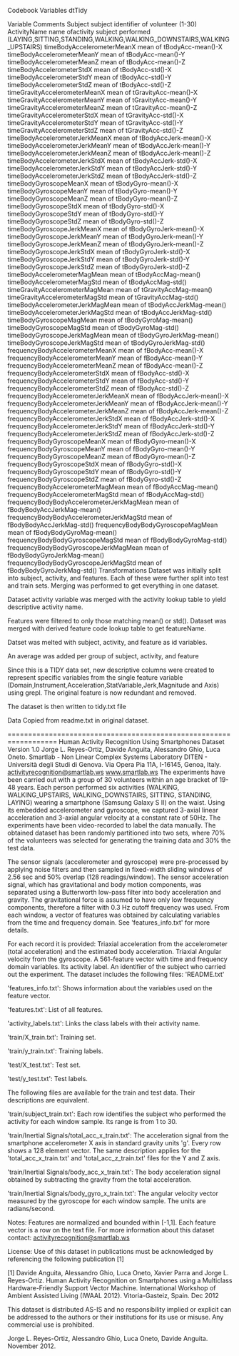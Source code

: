 Codebook
Variables
dtTidy

Variable	Comments
Subject	subject identifier of volunteer (1-30)
ActivityName	name ofactivity subject performed (LAYING,SITTING,STANDING,WALKING,WALKING_DOWNSTAIRS,WALKING_UPSTAIRS)
timeBodyAccelerometerMeanX	mean of tBodyAcc-mean()-X
timeBodyAccelerometerMeanY	mean of tBodyAcc-mean()-Y
timeBodyAccelerometerMeanZ	mean of tBodyAcc-mean()-Z
timeBodyAccelerometerStdX	mean of tBodyAcc-std()-X
timeBodyAccelerometerStdY	mean of tBodyAcc-std()-Y
timeBodyAccelerometerStdZ	mean of tBodyAcc-std()-Z
timeGravityAccelerometerMeanX	mean of tGravityAcc-mean()-X
timeGravityAccelerometerMeanY	mean of tGravityAcc-mean()-Y
timeGravityAccelerometerMeanZ	mean of tGravityAcc-mean()-Z
timeGravityAccelerometerStdX	mean of tGravityAcc-std()-X
timeGravityAccelerometerStdY	mean of tGravityAcc-std()-Y
timeGravityAccelerometerStdZ	mean of tGravityAcc-std()-Z
timeBodyAccelerometerJerkMeanX	mean of tBodyAccJerk-mean()-X
timeBodyAccelerometerJerkMeanY	mean of tBodyAccJerk-mean()-Y
timeBodyAccelerometerJerkMeanZ	mean of tBodyAccJerk-mean()-Z
timeBodyAccelerometerJerkStdX	mean of tBodyAccJerk-std()-X
timeBodyAccelerometerJerkStdY	mean of tBodyAccJerk-std()-Y
timeBodyAccelerometerJerkStdZ	mean of tBodyAccJerk-std()-Z
timeBodyGyroscopeMeanX	mean of tBodyGyro-mean()-X
timeBodyGyroscopeMeanY	mean of tBodyGyro-mean()-Y
timeBodyGyroscopeMeanZ	mean of tBodyGyro-mean()-Z
timeBodyGyroscopeStdX	mean of tBodyGyro-std()-X
timeBodyGyroscopeStdY	mean of tBodyGyro-std()-Y
timeBodyGyroscopeStdZ	mean of tBodyGyro-std()-Z
timeBodyGyroscopeJerkMeanX	mean of tBodyGyroJerk-mean()-X
timeBodyGyroscopeJerkMeanY	mean of tBodyGyroJerk-mean()-Y
timeBodyGyroscopeJerkMeanZ	mean of tBodyGyroJerk-mean()-Z
timeBodyGyroscopeJerkStdX	mean of tBodyGyroJerk-std()-X
timeBodyGyroscopeJerkStdY	mean of tBodyGyroJerk-std()-Y
timeBodyGyroscopeJerkStdZ	mean of tBodyGyroJerk-std()-Z
timeBodyAccelerometerMagMean	mean of tBodyAccMag-mean()
timeBodyAccelerometerMagStd	mean of tBodyAccMag-std()
timeGravityAccelerometerMagMean	mean of tGravityAccMag-mean()
timeGravityAccelerometerMagStd	mean of tGravityAccMag-std()
timeBodyAccelerometerJerkMagMean	mean of tBodyAccJerkMag-mean()
timeBodyAccelerometerJerkMagStd	mean of tBodyAccJerkMag-std()
timeBodyGyroscopeMagMean	mean of tBodyGyroMag-mean()
timeBodyGyroscopeMagStd	mean of tBodyGyroMag-std()
timeBodyGyroscopeJerkMagMean	mean of tBodyGyroJerkMag-mean()
timeBodyGyroscopeJerkMagStd	mean of tBodyGyroJerkMag-std()
frequencyBodyAccelerometerMeanX	mean of fBodyAcc-mean()-X
frequencyBodyAccelerometerMeanY	mean of fBodyAcc-mean()-Y
frequencyBodyAccelerometerMeanZ	mean of fBodyAcc-mean()-Z
frequencyBodyAccelerometerStdX	mean of fBodyAcc-std()-X
frequencyBodyAccelerometerStdY	mean of fBodyAcc-std()-Y
frequencyBodyAccelerometerStdZ	mean of fBodyAcc-std()-Z
frequencyBodyAccelerometerJerkMeanX	mean of fBodyAccJerk-mean()-X
frequencyBodyAccelerometerJerkMeanY	mean of fBodyAccJerk-mean()-Y
frequencyBodyAccelerometerJerkMeanZ	mean of fBodyAccJerk-mean()-Z
frequencyBodyAccelerometerJerkStdX	mean of fBodyAccJerk-std()-X
frequencyBodyAccelerometerJerkStdY	mean of fBodyAccJerk-std()-Y
frequencyBodyAccelerometerJerkStdZ	mean of fBodyAccJerk-std()-Z
frequencyBodyGyroscopeMeanX	mean of fBodyGyro-mean()-X
frequencyBodyGyroscopeMeanY	mean of fBodyGyro-mean()-Y
frequencyBodyGyroscopeMeanZ	mean of fBodyGyro-mean()-Z
frequencyBodyGyroscopeStdX	mean of fBodyGyro-std()-X
frequencyBodyGyroscopeStdY	mean of fBodyGyro-std()-Y
frequencyBodyGyroscopeStdZ	mean of fBodyGyro-std()-Z
frequencyBodyAccelerometerMagMean	mean of fBodyAccMag-mean()
frequencyBodyAccelerometerMagStd	mean of fBodyAccMag-std()
frequencyBodyBodyAccelerometerJerkMagMean	mean of fBodyBodyAccJerkMag-mean()
frequencyBodyBodyAccelerometerJerkMagStd	mean of fBodyBodyAccJerkMag-std()
frequencyBodyBodyGyroscopeMagMean	mean of fBodyBodyGyroMag-mean()
frequencyBodyBodyGyroscopeMagStd	mean of fBodyBodyGyroMag-std()
frequencyBodyBodyGyroscopeJerkMagMean	mean of fBodyBodyGyroJerkMag-mean()
frequencyBodyBodyGyroscopeJerkMagStd	mean of fBodyBodyGyroJerkMag-std()
Transformations
Dataset was initially split into subject, activity, and features. Each of these were further split into test and train sets. Merging was performed to get everything in one dataset.

Dataset activity variable was merged with the activity lookup table to yield descriptive activity name.

Features were filtered to only those matching mean() or std(). Dataset was merged with derived feature code lookup table to get featureName.

Datset was melted with subject, activity, and feature as id variables.

An average was added per group of subject, activity, and feature

Since this is a TIDY data set, new descriptive columns were created to represent specific variables from the single feature variable (Domain,Instrument,Acceleration,StatVariable,Jerk,Magnitude and Axis) using grepl. The original feature is now redundant and removed.

The dataset is then written to tidy.txt file

Data
Copied from readme.txt in original dataset.

================================================================== Human Activity Recognition Using Smartphones Dataset Version 1.0
Jorge L. Reyes-Ortiz, Davide Anguita, Alessandro Ghio, Luca Oneto. Smartlab - Non Linear Complex Systems Laboratory DITEN - Università degli Studi di Genova. Via Opera Pia 11A, I-16145, Genoa, Italy. activityrecognition@smartlab.ws www.smartlab.ws
The experiments have been carried out with a group of 30 volunteers within an age bracket of 19-48 years. Each person performed six activities (WALKING, WALKING_UPSTAIRS, WALKING_DOWNSTAIRS, SITTING, STANDING, LAYING) wearing a smartphone (Samsung Galaxy S II) on the waist. Using its embedded accelerometer and gyroscope, we captured 3-axial linear acceleration and 3-axial angular velocity at a constant rate of 50Hz. The experiments have been video-recorded to label the data manually. The obtained dataset has been randomly partitioned into two sets, where 70% of the volunteers was selected for generating the training data and 30% the test data.

The sensor signals (accelerometer and gyroscope) were pre-processed by applying noise filters and then sampled in fixed-width sliding windows of 2.56 sec and 50% overlap (128 readings/window). The sensor acceleration signal, which has gravitational and body motion components, was separated using a Butterworth low-pass filter into body acceleration and gravity. The gravitational force is assumed to have only low frequency components, therefore a filter with 0.3 Hz cutoff frequency was used. From each window, a vector of features was obtained by calculating variables from the time and frequency domain. See 'features_info.txt' for more details.

For each record it is provided:
Triaxial acceleration from the accelerometer (total acceleration) and the estimated body acceleration.
Triaxial Angular velocity from the gyroscope.
A 561-feature vector with time and frequency domain variables.
Its activity label.
An identifier of the subject who carried out the experiment.
The dataset includes the following files:
'README.txt'

'features_info.txt': Shows information about the variables used on the feature vector.

'features.txt': List of all features.

'activity_labels.txt': Links the class labels with their activity name.

'train/X_train.txt': Training set.

'train/y_train.txt': Training labels.

'test/X_test.txt': Test set.

'test/y_test.txt': Test labels.

The following files are available for the train and test data. Their descriptions are equivalent.

'train/subject_train.txt': Each row identifies the subject who performed the activity for each window sample. Its range is from 1 to 30.

'train/Inertial Signals/total_acc_x_train.txt': The acceleration signal from the smartphone accelerometer X axis in standard gravity units 'g'. Every row shows a 128 element vector. The same description applies for the 'total_acc_x_train.txt' and 'total_acc_z_train.txt' files for the Y and Z axis.

'train/Inertial Signals/body_acc_x_train.txt': The body acceleration signal obtained by subtracting the gravity from the total acceleration.

'train/Inertial Signals/body_gyro_x_train.txt': The angular velocity vector measured by the gyroscope for each window sample. The units are radians/second.

Notes:
Features are normalized and bounded within [-1,1].
Each feature vector is a row on the text file.
For more information about this dataset contact: activityrecognition@smartlab.ws

License:
Use of this dataset in publications must be acknowledged by referencing the following publication [1]

[1] Davide Anguita, Alessandro Ghio, Luca Oneto, Xavier Parra and Jorge L. Reyes-Ortiz. Human Activity Recognition on Smartphones using a Multiclass Hardware-Friendly Support Vector Machine. International Workshop of Ambient Assisted Living (IWAAL 2012). Vitoria-Gasteiz, Spain. Dec 2012

This dataset is distributed AS-IS and no responsibility implied or explicit can be addressed to the authors or their institutions for its use or misuse. Any commercial use is prohibited.

Jorge L. Reyes-Ortiz, Alessandro Ghio, Luca Oneto, Davide Anguita. November 2012.
